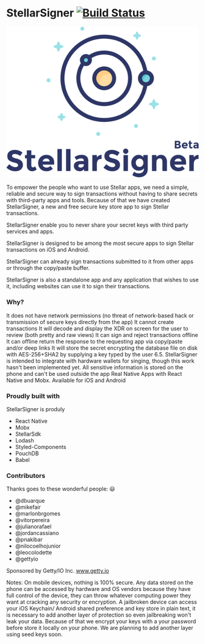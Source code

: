 
# StellarSigner [![Build Status](https://travis-ci.org/gettyio/stellar-signer.svg?branch=master)](https://travis-ci.org/gettyio/stellar-signer)

![StellarSigner](https://github.com/gettyio/stellar-signer/raw/master/src/assets/logo.png)

To empower the people who want to use Stellar apps, we need a simple, reliable and secure way to sign transactions without having to share secrets with third-party apps and tools. Because of that we have created StellarSigner, a new and free secure key store app to sign Stellar transactions. 

StellarSigner enable you to never share your secret keys with third party services and apps.

StellarSigner is designed to be among the most secure apps to sign Stellar transactions on iOS and Android.

StellarSigner can already sign transactions submitted to it from other apps or through the copy/paste buffer.

StellarSigner is also a standalone app and any application that wishes to use it, including websites can use it to sign their transactions.

### Why?

It does not have network permissions (no threat of network-based hack or transmission of secure keys directly from the app)
It cannot create transactions
It will decode and display the XDR on screen for the user to review (both pretty and raw views)
It can sign and reject transactions offline
It can offline return the response to the requesting app via copy/paste and/or deep links
It will store the secret encrypting the database file on disk with AES-256+SHA2 by supplying a key typed by the user
6.5. StellarSigner is intended to integrate with hardware wallets for singing, though this work hasn't been implemented yet.
All sensitive information is stored on the phone and can't be used outside the app
Real Native Apps with React Native and Mobx.
Available for iOS and Android


### Proudly built with
StellarSigner is produly
* React Native
* Mobx
* StellarSdk
* Lodash
* Styled-Components
* PouchDB
* Babel
								
### Contributors

Thanks goes to these wonderful people: 😃

* @dbuarque
* @mikefair
* @marlonbrgomes
* @vitorpereira
* @julianorafael
* @jordancassiano
* @pnakibar
* @nilocoelhojunior
* @leocolodette
* @gettyio

Sponsored by Getty/IO Inc.
www.getty.io

Notes: On mobile devices, nothing is 100% secure. Any data stored on the phone can be accessed by hardware and OS vendors because they have full control of the device, they can throw whatever computing power they want at cracking any security or encryption. A jailbroken device can access your iOS Keychain/ Android shared preference and key store in plain text, it is necessary to add another layer of protection so even jailbreaking won't leak your data. Because of that we encrypt your keys with a your password before store it locally on your phone. We are planning to add another layer using seed keys soon.
